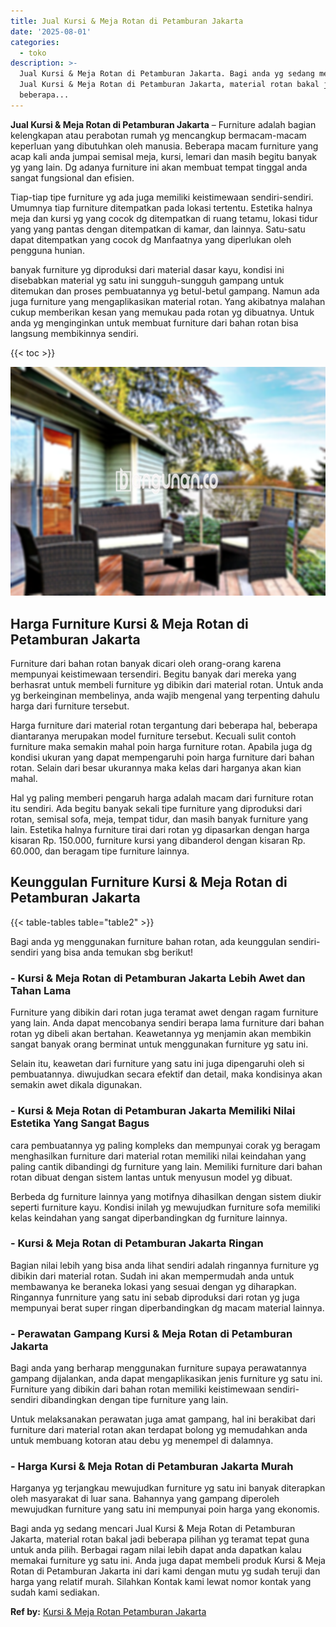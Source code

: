 ```yaml
---
title: Jual Kursi & Meja Rotan di Petamburan Jakarta
date: '2025-08-01'
categories:
  - toko
description: >-
  Jual Kursi & Meja Rotan di Petamburan Jakarta. Bagi anda yg sedang mencari
  Jual Kursi & Meja Rotan di Petamburan Jakarta, material rotan bakal jadi
  beberapa...
---
```


**Jual Kursi & Meja Rotan di Petamburan Jakarta** – Furniture adalah bagian kelengkapan atau perabotan rumah yg mencangkup bermacam-macam keperluan yang dibutuhkan oleh manusia. Beberapa macam furniture yang acap kali anda jumpai semisal meja, kursi, lemari dan masih begitu banyak yg yang lain. Dg adanya furniture ini akan membuat tempat tinggal anda sangat fungsional dan efisien.

Tiap-tiap tipe furniture yg ada juga memiliki keistimewaan sendiri-sendiri. Umumnya tiap furniture ditempatkan pada lokasi tertentu. Estetika halnya meja dan kursi yg yang cocok dg ditempatkan di ruang tetamu, lokasi tidur yang yang pantas dengan ditempatkan di kamar, dan lainnya. Satu-satu dapat ditempatkan yang cocok dg Manfaatnya yang diperlukan oleh pengguna hunian.

banyak furniture yg diproduksi dari material dasar kayu, kondisi ini disebabkan material yg satu ini sungguh-sungguh gampang untuk ditemukan dan proses pembuatannya yg betul-betul gampang. Namun ada juga furniture yang mengaplikasikan material rotan. Yang akibatnya malahan cukup memberikan kesan yang memukau pada rotan yg dibuatnya. Untuk anda yg menginginkan untuk membuat furniture dari bahan rotan bisa langsung membikinnya sendiri.

{{< toc >}}

![Jual Kursi & Meja Rotan di Petamburan Jakarta](/images/kursi-meja-rotan-murah35.png)

## Harga Furniture Kursi & Meja Rotan di Petamburan Jakarta

Furniture dari bahan rotan banyak dicari oleh orang-orang karena mempunyai keistimewaan tersendiri. Begitu banyak dari mereka yang berhasrat untuk membeli furniture yg dibikin dari material rotan. Untuk anda yg berkeinginan membelinya, anda wajib mengenal yang terpenting dahulu harga dari furniture tersebut.

Harga furniture dari material rotan tergantung dari beberapa hal, beberapa diantaranya merupakan model furniture tersebut. Kecuali sulit contoh furniture maka semakin mahal poin harga furniture rotan. Apabila juga dg kondisi ukuran yang dapat mempengaruhi poin harga furniture dari bahan rotan. Selain dari besar ukurannya maka kelas dari harganya akan kian mahal.

Hal yg paling memberi pengaruh harga adalah macam dari furniture rotan itu sendiri. Ada begitu banyak sekali tipe furniture yang diproduksi dari rotan, semisal sofa, meja, tempat tidur, dan masih banyak furniture yang lain. Estetika halnya furniture tirai dari rotan yg dipasarkan dengan harga kisaran Rp. 150.000, furniture kursi yang dibanderol dengan kisaran Rp. 60.000, dan beragam tipe furniture lainnya.

## Keunggulan Furniture Kursi & Meja Rotan di Petamburan Jakarta

{{< table-tables table="table2" >}}

Bagi anda yg menggunakan furniture bahan rotan, ada keunggulan sendiri-sendiri yang bisa anda temukan sbg berikut!

### \- Kursi & Meja Rotan di Petamburan Jakarta Lebih Awet dan Tahan Lama

Furniture yang dibikin dari rotan juga teramat awet dengan ragam furniture yang lain. Anda dapat mencobanya sendiri berapa lama furniture dari bahan rotan yg dibeli akan bertahan. Keawetannya yg menjamin akan membikin sangat banyak orang berminat untuk menggunakan furniture yg satu ini.

Selain itu, keawetan dari furniture yang satu ini juga dipengaruhi oleh si pembuatannya. diwujudkan secara efektif dan detail, maka kondisinya akan semakin awet dikala digunakan.

### \- Kursi & Meja Rotan di Petamburan Jakarta Memiliki Nilai Estetika Yang Sangat Bagus

cara pembuatannya yg paling kompleks dan mempunyai corak yg beragam menghasilkan furniture dari material rotan memiliki nilai keindahan yang paling cantik dibandingi dg furniture yang lain. Memiliki furniture dari bahan rotan dibuat dengan sistem lantas untuk menyusun model yg dibuat.

Berbeda dg furniture lainnya yang motifnya dihasilkan dengan sistem diukir seperti furniture kayu. Kondisi inilah yg mewujudkan furniture sofa memiliki kelas keindahan yang sangat diperbandingkan dg furniture lainnya.

### \- Kursi & Meja Rotan di Petamburan Jakarta Ringan

Bagian nilai lebih yang bisa anda lihat sendiri adalah ringannya furniture yg dibikin dari material rotan. Sudah ini akan mempermudah anda untuk membawanya ke beraneka lokasi yang sesuai dengan yg diharapkan. Ringannya funrniture yang satu ini sebab diproduksi dari rotan yg juga mempunyai berat super ringan diperbandingkan dg macam material lainnya.

### \- Perawatan Gampang Kursi & Meja Rotan di Petamburan Jakarta

Bagi anda yang berharap menggunakan furniture supaya perawatannya gampang dijalankan, anda dapat mengaplikasikan jenis furniture yg satu ini. Furniture yang dibikin dari bahan rotan memiliki keistimewaan sendiri-sendiri dibandingkan dengan tipe furniture yang lain.

Untuk melaksanakan perawatan juga amat gampang, hal ini berakibat dari furniture dari material rotan akan terdapat bolong yg memudahkan anda untuk membuang kotoran atau debu yg menempel di dalamnya.

### \- Harga Kursi & Meja Rotan di Petamburan Jakarta Murah

Harganya yg terjangkau mewujudkan furniture yg satu ini banyak diterapkan oleh masyarakat di luar sana. Bahannya yang gampang diperoleh mewujudkan furniture yang satu ini mempunyai poin harga yang ekonomis.

Bagi anda yg sedang mencari Jual Kursi & Meja Rotan di Petamburan Jakarta, material rotan bakal jadi beberapa pilihan yg teramat tepat guna untuk anda pilih. Berbagai ragam nilai lebih dapat anda dapatkan kalau memakai furniture yg satu ini. Anda juga dapat membeli produk Kursi & Meja Rotan di Petamburan Jakarta ini dari kami dengan mutu yg sudah teruji dan harga yang relatif murah. Silahkan Kontak kami lewat nomor kontak yang sudah kami sediakan.

**Ref by:** [Kursi & Meja Rotan Petamburan Jakarta](https://id.wikipedia.org/wiki/Kursi)
